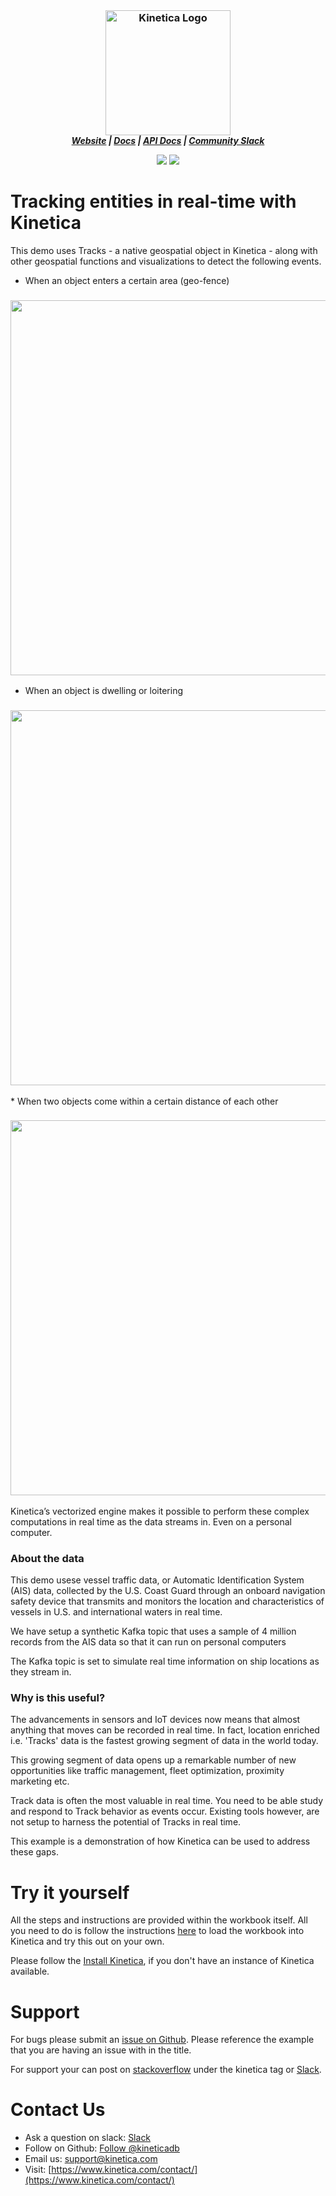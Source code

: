 <h3 align="center" style="margin:0px">
    <img width="200" src="https://2wz2rk1b7g6s3mm3mk3dj0lh-wpengine.netdna-ssl.com/wp-content/uploads/2018/08/kinetica_logo.svg" alt="Kinetica Logo"/>
</h3>
<h5 align="center" style="margin:0px">
    <a href="https://www.kinetica.com/">Website</a>
    <span> | </span>
    <a href="https://docs.kinetica.com/7.1/">Docs</a>
    <span> | </span>
    <a href="https://docs.kinetica.com/7.1/api/">API Docs</a>
    <span> | </span>
    <a href="https://join.slack.com/t/kinetica-community/shared_invite/zt-1bt9x3mvr-uMKrXlSDXfy3oU~sKi84qg">Community Slack</a>   
</h5>
<p align = "center">
 <img src="https://img.shields.io/badge/tested-%3E=v7.7.3-green"></img>  <img src="https://img.shields.io/badge/time-20 mins-blue"></img>
</p>
<h1>
Tracking entities in real-time with Kinetica
</h1>
This demo uses Tracks - a native geospatial object in Kinetica - along with other geospatial functions and visualizations to detect the following events.

* When an object enters a certain area (geo-fence)

<h3 align="center">
   <img src="https://github.com/kineticadb/examples/blob/master/_imgs/gifs/geofence.gif?raw=true" width="600px"></img>
</h3>

* When an object is dwelling or loitering

<h3 align="center">
   <img src="https://github.com/kineticadb/examples/blob/master/_imgs/gifs/dwell_loiter.gif?raw=true" width="600px"></img>
</h3>
* When two objects come within a certain distance of each other
<h3 align="center">
   <img src="https://github.com/kineticadb/examples/blob/master/_imgs/gifs/proximate.gif?raw=true" width="600px"></img>
</h3>
Kinetica’s vectorized engine makes it possible to perform these complex computations in real time as the data streams in. Even on a personal computer.

### About the data

This demo usese vessel traffic data, or Automatic Identification System (AIS) data, collected by the U.S. Coast Guard through an onboard navigation safety device that transmits and monitors the location and characteristics of vessels in U.S. and international waters in real time.

We have setup a synthetic Kafka topic that uses a sample of 4 million records from the AIS data so that it can run on personal computers

The Kafka topic is set to simulate real time information on ship locations as they stream in.

### Why is this useful?
The advancements in sensors and IoT devices now means that almost anything that moves can be recorded in real time. In fact, location enriched i.e. 'Tracks' data is the fastest growing segment of data in the world today. 

This growing segment of data opens up a remarkable number of new opportunities like traffic management, fleet optimization, proximity marketing etc.

Track data is often the most valuable in real time. You need to be able study and respond to Track behavior as events occur. Existing tools however, are not setup to harness the potential of Tracks in real time. 

This example is a demonstration of how Kinetica can be used to address these gaps.

# Try it yourself
All the steps and instructions are provided within the workbook itself. All you need to do is follow the instructions [here](https://github.com/kineticadb/examples#how-to-run-these-examples) to load the workbook into Kinetica and try this out on your own. 

Please follow the [Install Kinetica](https://github.com/kineticadb/examples#install-kinetica), if you don't have an instance of Kinetica available.

# Support
For bugs please submit an [issue on Github](https://github.com/kineticadb/examples/issues). Please reference the example that you are having an issue with in the title.

For support your can post on [stackoverflow](https://stackoverflow.com/questions/tagged/kinetica) under the kinetica tag or [Slack](https://join.slack.com/t/kinetica-community/shared_invite/zt-1bt9x3mvr-uMKrXlSDXfy3oU~sKi84qg).

# Contact Us
* Ask a question on slack: [Slack](https://join.slack.com/t/kinetica-community/shared_invite/zt-1bt9x3mvr-uMKrXlSDXfy3oU~sKi84qg)
* Follow on Github: <a class="github-button" href="https://github.com/kineticadb" data-size="large" aria-label="Follow @kineticadb on GitHub">Follow @kineticadb</a> 
* Email us: [support@kinetica.com](mailto:support@kinetica.com)
* Visit: [https://www.kinetica.com/contact/](https://www.kinetica.com/contact/)
